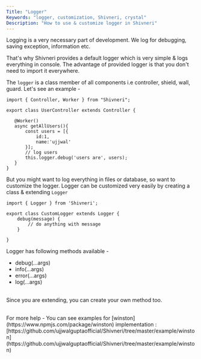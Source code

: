 ```yaml
---
Title: "Logger"
Keywords: "logger, customization, Shivneri, crystal"
Description: "How to use & customize logger in Shivneri"
---
```


Logging is a very necessary part of development. We log for debugging, saving exception, information etc.

That's why Shivneri provides a default logger which is very simple & logs everything in console. The advantage of provided logger is that you don't need to import it everywhere.

The `logger` is a class member of all components i.e controller, shield, wall, guard. Let's see an example - 

```
import { Controller, Worker } from "Shivneri";

export class UserController extends Controller {
   
   @Worker()
   async getAllUsers(){
       const users = [{
           id:1,
           name:'ujjwal'
       }];
       // log users
       this.logger.debug('users are', users);
   }
}
```

But you might want to log everything in files or database, so want to customize the logger. Logger can be customized very easily by creating a class & extending `Logger` 

```
import { Logger } from 'Shivneri';

export class CustomLogger extends Logger {
    debug(message) {
        // do anything with message
    }
    
}
```

Logger has following methods available - 

* debug(...args)
* info(...args)
* error(...args)
* log(...args)

<br>Since you are extending, you can create your own method too.

<br>
For more help - You can see examples for [winston](https://www.npmjs.com/package/winston) implementation : [https://github.com/ujjwalguptaofficial/Shivneri/tree/master/example/winston](https://github.com/ujjwalguptaofficial/Shivneri/tree/master/example/winston)